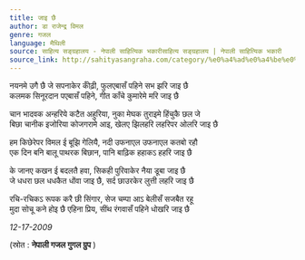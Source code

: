 ```yaml
---
title: जाइ छै
author: डा राजेन्द्र विमल
genre: गजल
language: मैथिली
source: साहित्य सङ्ग्रहालय - नेपाली साहित्यिक भकारीसाहित्य सङ्ग्रहालय | नेपाली साहित्यिक भकारी
source_link: http://sahityasangraha.com/category/%e0%a4%ad%e0%a4%be%e0%a4%b7%e0%a4%be-%e0%a4%ad%e0%a4%be%e0%a4%b7%e0%a5%80-%e0%a4%b8%e0%a4%be%e0%a4%b9%e0%a4%bf%e0%a4%a4%e0%a5%8d%e0%a4%af/%e0%a4%ae%e0%a5%88%e0%a4%a5%e0%a4%bf%e0%a4%b2%e0%a5%80-%e0%a4%b0%e0%a4%9a%e0%a4%a8%e0%a4%be/
---
```


नयनमे उगै छै जे सपनाकेर कोँढ़ी, फुलएबासँ पहिने सभ झरि जाइ छै  
कलमक सिनूरदान पएबासँ पहिने, गीत काँचे कुमारेमे मरि जाइ छै

चान भादवक अन्हरिये कटैत अहुरिया, नुका मेघक तुराइमे हिंचुकै छल जे  
बिछा चानीक इजोरिया कोजगरामे आइ, खेलए झिलहरि लहरिपर ओलरि जाइ छै

हम किछेरेपर विमल ई बूझि गेलियै, नदी उफनाएल उफनाएल कतबो रहौ  
एक दिन बनि बालू पाथरक बिछान, पानि बाढ़िक हहाकऽ हहरि जाइ छै

के जानए कखन ई बदलतै हवा, सिकही पुरिवाकेर नैया डूबा जाइ छै  
जे धधरा छल धधकैत धोंवा जाइ छै, सर्द छाउरकेर लुत्ती लहरि जाइ छै

रचि-रचिकऽ रूपक करै छी सिंगार, सेज चम्पा आऽ बेलीसँ सजबैत रहू  
मुदा सोचू कने होइ छै एहिना प्रिय, सींथ रंगवासँ पहिने धोखरि जाइ छै

*12-17-2009*

(स्रोत : **नेपाली गजल गुगल ग्रुप** )
